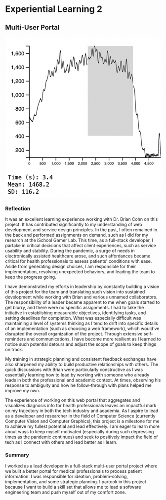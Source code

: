 # Experiential Learning 2

## Multi-User Portal

![](images/data-vis.png)

### Reflection
It was an excellent learning experience working with Dr. Brian Cohn on this project. It has contributed significantly to my understanding of web development and service design principles. In the past, I often remained in the back and performed assignments on demand, such as I did for my research at the iSchool Gamer Lab. This time, as a full-stack developer, I partake in critical decisions that affect client experiences, such as service usability and stability. During the pandemic, a surge of needs in electronically assisted healthcare arose, and such affordances became critical for health professionals to assess patients' conditions with ease. Aside from generating design choices, I am responsible for their implementation, resolving unexpected behaviors, and leading the team to keep the progress going. 

I have demonstrated my efforts in leadership by constantly building a vision of this project for the team and translating such vision into sustained development while working with Brian and various unnamed collaborators. The responsibility of a leader became apparent to me when goals started to get blurry, and there were no specific assignments. I had to take the initiative in establishing measurable objectives, identifying tasks, and setting deadlines for completion. What was especially difficult was maintaining a level of systems thinking as I tend to drift into specific details of an implementation (such as choosing a web framework), which would've disrupted the overall organization of the project. Through extensive self-reminders and communications, I have become more resilient as I learned to notice such potential detours and adjust the scope of goals to keep things on track.

My training in strategic planning and consistent feedback exchanges have also sharpened my ability to build productive relationships with others. The quick discussions with Brian were particularly constructive as I was essentially learning how to lead by working with someone who already leads in both the professional and academic context. At times, observing his response to ambiguity and how he follow-through with plans helped me improve my own. 

The experience of working on this web portal that aggregates and visualizes diagnosis info for health professionals leaves an impactful mark on my trajectory in both the tech industry and academia. As I aspire to lead as a developer and researcher in the field of Computer Science (currently Computer Vision and Computer Graphics), this project is a milestone for me to achieve my fullest potential and lead effectively. I am eager to learn more about ways to keep myself motivated (especially during such depressing times as the pandemic continues) and seek to positively impact the field of tech as I connect with others and lead better as I learn.

### Summary

I worked as a lead developer in a full-stack multi-user portal project where we built a better portal for medical professionals to process patient information. I was responsible for ideation, problem-solving, implementation, and some strategic planning. I partook in this project because I want to build a skill set that allows me to lead a software engineering team and push myself out of my comfort zone.
